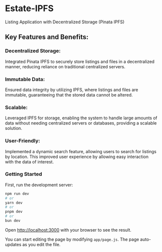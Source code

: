 
# Estate-IPFS
Listing Application with Decentralized Storage (Pinata IPFS)
## Key Features and Benefits:

<h3 align="left">Decentralized Storage:</h3> Integrated Pinata IPFS to securely store listings and files in a decentralized manner, reducing reliance on traditional centralized servers.

<h3 align="left">Immutable Data:</h3> Ensured data integrity by utilizing IPFS, where listings and files are immutable, guaranteeing that the stored data cannot be altered.

<h3 align="left">Scalable:</h3> Leveraged IPFS for storage, enabling the system to handle large amounts of data without needing centralized servers or databases, providing a scalable solution.

<h3 align="left">User-Friendly:</h3> Implemented a dynamic search feature, allowing users to search for listings by location. This improved user experience by allowing easy interaction with the data of interest.


### Getting Started

First, run the development server:

```bash
npm run dev
# or
yarn dev
# or
pnpm dev
# or
bun dev
```

Open [http://localhost:3000](http://localhost:3000) with your browser to see the result.

You can start editing the page by modifying `app/page.js`. The page auto-updates as you edit the file.


